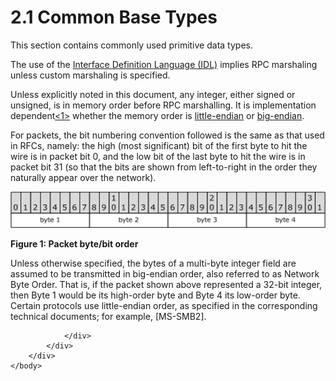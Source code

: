 <html dir="LTR" xmlns:mshelp="http://msdn.microsoft.com/mshelp" xmlns:ddue="http://ddue.schemas.microsoft.com/authoring/2003/5" xmlns:xlink="http://www.w3.org/1999/xlink" xmlns:tool="http://www.microsoft.com/tooltip">
    <head>
        <meta http-equiv="Content-Type" content="text/html; CHARSET=utf-8"></meta>
        <meta name="save" content="history"></meta>
        <title>2.1 Common Base Types</title>
        <xml>
            <mshelp:toctitle title="2.1 Common Base Types"></mshelp:toctitle>
            <mshelp:rltitle title="[MS-DTYP]: Common Base Types"></mshelp:rltitle>
            <mshelp:keyword index="A" term="3caa4769-b02f-4cee-a857-8496f4395ec1"></mshelp:keyword>
            <mshelp:attr name="DCSext.ContentType" value="open specification"></mshelp:attr>
            <mshelp:attr name="AssetID" value="3caa4769-b02f-4cee-a857-8496f4395ec1"></mshelp:attr>
            <mshelp:attr name="TopicType" value="kbRef"></mshelp:attr>
            <mshelp:attr name="DCSext.Title" value="[MS-DTYP]: Common Base Types" />
        </xml>
    </head>
    <body>
        <div id="header">
            <h1 class="heading">2.1 Common Base Types</h1>
        </div>
        <div id="mainSection">
            <div id="mainBody">
                <div id="allHistory" class="saveHistory"></div>
                <div id="sectionSection0" class="section" name="collapseableSection">
                    

<p>This section contains commonly used primitive data types.</p>

<p>The use of the <a href="a66edeb1-52a0-4d64-a93b-2f5c833d7d92.md#gt_73177eec-4092-420f-92c5-60b2478df824">Interface Definition Language
(IDL)</a> implies RPC marshaling unless custom marshaling is specified.</p>

<p>Unless explicitly noted in this document, any integer,
either signed or unsigned, is in memory order before RPC marshalling. It is
implementation dependent<a id="Appendix_A_Target_1"></a><a href="11e1608c-6169-4fbc-9c33-373fc9b224f4.md#Appendix_A_1" aria-label="Product behavior note 1">&lt;1&gt;</a> whether the
memory order is <a href="a66edeb1-52a0-4d64-a93b-2f5c833d7d92.md#gt_079478cb-f4c5-4ce5-b72b-2144da5d2ce7">little-endian</a>
or <a href="a66edeb1-52a0-4d64-a93b-2f5c833d7d92.md#gt_6f6f9e8e-5966-4727-8527-7e02fb864e7e">big-endian</a>.</p>

<p>For packets, the bit numbering convention followed is the
same as that used in RFCs, namely: the high (most significant) bit of the first
byte to hit the wire is in packet bit 0, and the low bit of the last byte to
hit the wire is in packet bit 31 (so that the bits are shown from left-to-right
in the order they naturally appear over the network).</p>

<p><img id="MS-DTYP_pict920a7755-7420-ad6b-fe28-98bd555b7abc.png" src="MS-DTYP_files/image001.png" alt="Packet byte/bit order" title="Packet byte/bit order"></p>

<p><b>Figure 1: Packet byte/bit order</b></p>

<p>Unless otherwise specified, the bytes of a multi-byte integer
field are assumed to be transmitted in big-endian order, also referred to as
Network Byte Order. That is, if the packet shown above represented a 32-bit
integer, then Byte 1 would be its high-order byte and Byte 4 its low-order
byte. Certain protocols use little-endian order, as specified in the
corresponding technical documents; for example, <mshelp:link keywords="5606ad47-5ee0-437a-817e-70c366052962" tabindex="0">[MS-SMB2]</mshelp:link>.</p>


                </div>
            </div>
        </div>
    </body>
</html>